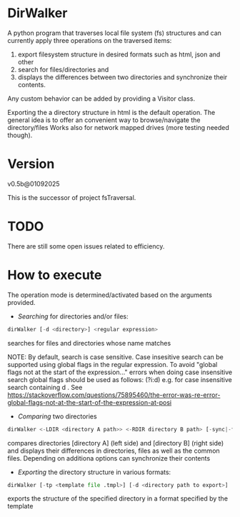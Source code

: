 
# DirWalker

A python program that traverses local file system (fs) structures and can currently apply three operations on the traversed items: 
1) export filesystem structure in desired formats such as html, json and other
2) search for files/directories and
3) displays the differences between two directories and synchronize their contents.

Any custom behavior can be added by providing a Visitor class.

Exporting the a directory structure in html is the default operation. The general idea is to offer an convenient way to browse/navigate the directory/files
Works also for network mapped drives (more testing needed though).

# Version

v0.5b@01092025

  This is the successor of project fsTraversal.

# TODO

There are still some open issues related to efficiency.


# How to execute
The operation mode is determined/activated based on the arguments provided. 
- *Searching* for directories and/or files:
  
```python
dirWalker [-d <directory>] <regular expression> 
```
searches for files and directories whose name matches <regular expression> 

NOTE: By default, search is case sensitive. Case insesitive search can be supported using global flags in the regular expression. To avoid "global flags not at the start of the expression..." errors when doing case insensitive search global flags should be used as follows: (?i:d) e.g. for case insensitive search containing d .
See https://stackoverflow.com/questions/75895460/the-error-was-re-error-global-flags-not-at-the-start-of-the-expression-at-posi


- *Comparing* two directories
  
```python
dirWalker <-LDIR <directory A path>> <-RDIR directory B path> [-sync|-fl|-fr]
```
compares directories [directory A] (left side) and [directory B] (right side) and displays their differences in directories, files as well as the common files. Depending on additiona options can synchronize their contents

- *Exporting* the directory structure in various formats:
 
```python
dirWalker [-tp <template file .tmpl>] [-d <directory path to export>]
```

exports the structure of the specified directory in a format specified by the template <template file>. Sample template files (.tmpl) are provided in the templates directory. 

All operation modes can be modified with arguments which are shown below.

## Supported export formats

dirWalker supports templates that allows to format the export in any way desired. When exporting, two settings should not be explicitly set which should be set according the the desired format:

```-RE``` option to specify how to display empty directories

```-tis``` option to specify the separator between exported items (e.g. empty spacebar for html, , (comma) for json etc)



# Supported arguments

Supported arguments:

## applicable to all operations

```-d [directory]``` : directory to start traversing and apply operation(s)

```-NR```  : non recursive. Won't go into subdirectories

```-mxl [integer]``` : largest level to delve into. Defaults to -1 which means traverse all levels.

```-mxt [duration]``` : how long to execute the operation/traversal. Places a time constraint on traversal. duration is the amount of time in seconds. After [duration] of seconds, an exception is raised and traversal of directories is stopped. Thw walked directories up to that point is shown. Defaults to -1 which means no time constraint. Useful when walking into large/deep directory structures.

```-fip [regular expression]``` : file inclusion regular expression. Regular expression that the file names must match. Only those file names are processed whose names matches this pattern. Defaults to '' which means any file name.

-```fxp [regular expression]``` : file exclusion regular expression. Regular expression that the file names must NOT match. Only those file names are processed whose name does NOT MATCH this pattern. Defaults to '' which means no exclusion constraint on file name. (this option for convenience)

-```-dip [regular expression]``` : directury inclusion regular expression. Regular expression that the DIRECTORY names must match. Only those directory names are processed whose names matches this pattern. Defaults to '' which means any directory name.

-```-dxp [regular expression]``` : directory exclusion regular expression. Regular expression that the DIRECTORY names must NOT match. Only those DIRECTORY names are processed whose name does NOT MATCH this pattern. Defaults to '' which means no exclusion constraint on DIRECTORY names. (this option for convenience)

```-fsz [file size]``` : exact size of file to match (currectly in bytes). Defaults to -1 meaning any file size.

```-mns [file size]``` : minimum file size to match. Matches files with a file size of >= [file_size]. Defaults to -1 meaning any file size.

```-mxs [file size]``` : maximum file size to match. Matches files with a file size of < [file_size]. Defaults to -1 meaning any file size.

```-nf [number of files]``` : number of FILES to process. Walking stops after that number of files have been processed. Defaults to -1 meaning no constraint on number of files.


```-nd [number of directories]``` : number of DIRECTORIES to process. Walking stops after that number of directories have been processed. Defaults to -1 meaning no constraint on number of directories.

```-cdo [relation]``` : the relation to apply on the creation date. Can take the following values: > meaning that the file's creation date should be AFTER the date specified in the cd option, < meaning that the file's creation date should be BEFORE the date specified in the cd option and == meaning that the file's creation date should be exactly equal to the value specified in cd.  Defaults to == .


```-cd [date]``` : creation date. The creation date value in the form of day/month/year with which the creation date is compared to. Defaults to '' meaning no creation date constraint. Creation date constraint applies to files only.


```-lmdo [relation]``` : the relation to apply on the last modification date. Can take the following values: > meaning that the file's last modification date should be AFTER the date specified in the lmd option, < meaning that the file's last modified date should be BEFORE the date specified in the lmd option and == meaning that the file's last modified date should be exactly equal to the value specified in lmd.  Defaults to == .

```-lmd [date]``` : last modification date. The last modification date value in the form of day/month/year with which the file last modification date is compared to. Defaults to '' meaning no last modification date constraint. Last modification date constraint applies to files only.

## Search related

```-P``` : show progress. If present, a window is displayed showing the current progress of the search process.

```-NF``` : no files. Don't search for files.

```-ND``` : no directories. Don't search for directories.

```-I``` : interactive mode. If specified, enters interactive search mode where a trivial interface is shown that allows entering search terms and conduct searches.


## Comparison related

```-LDIR``` : left side directory. During the comparison of two directories one is considered the left side and the other the right side.

```-RDIR``` : right side directory. 

```-sync``` : full synchronization. Synchronizes the directories which after this process will have exactly the same directory and files.

```-fl``` : from left directory side. Add to the directory of the right side the directories and files that are only in the left side. 

```-fr``` : from right directory side. Add to the directory of the left side the directories that are only in the right side. 


## Export related

```-tp [template file]``` : The template file to use for export.

```-tis [string]``` : The character or string to use as separator for the exported and formatted items. Defaults to ''

```-o [filename]``` : The name of the file to save the exported directory traversal


```-s [css files]``` : The list of css files to use for html exports. Can specify more than one css file. In this case, the css files have to be separated by commas (,)


```-i [text]``` : Text to use for introduction. If text is a file, the contents of that file is used as the introduction. Used during export.

```-tl [title]``` : The title of the html page. Defaults to ''.

```-RE``` : Replace empty subdirectories when exporting. Defaults to False

```-E``` : encode URLs. 




# Templates

When exporting directory structures, a templating mechanism is used to properly format the exported directories and files. A template specifies the placeholders using pseudovariables that will be replaced with specific values during export. 

The templating mechanism features the following:

- a template to format each seen directory
- a template to format each seen file
- a template to format the page containing the exported file system objects (file or directory)
- a set of pseudovariables to reference specific information of the encountered objects. Pseudovariables are used in templates

Templates are stored in template files (have the extension .tmpl). Template files are structured and contain the templates for each of the mentioned object types above (templates for directories/files/page). Separators define the template sections inside the template files:
<! ---directorytemplate--- > <! ---filetemplate--- > <! ---pagetemplate--- >

Some example template files, that export the traversed directories in html and json, can be found in folder templates/


## Pseudovariables

Pseudovariables are used to reference specific information of objects inside templates. Pseudovariables are replaced by specific information of objects. These objects include directories, files, exported file, export settings, css files and some other such as title, introduction etc.  

### Directory pseudovariables

For directories, the following pseudovariables are supported:

```${DIRNAME}``` : the name of the directory. 

```${PATH}```: the fullpath of the directory

```${RLVLCOLOR}```: a random color from a pallette. Changes for each directory in each level

```${OPESTATE}``` : In the export, should this directory appear collapsed or not (i.e. showing all its contents)

```${PARENTPATH}``` : Full path of parent

```${LEVELTABS}``` : Number of consecutive tab (\t) characters. Number equals the level of the directory.

```${LEVELNSBP}``` : Number of consecutive tab &NBSP (no break space) characters (used in html documents). Number equals the level of the directory.


```${LNDIRS}``` : number of directories in current (local) directory level only (does not include directories in deeper levels)

```${LNFILES}``` : number of files in current (local) directory level only (does not include files in deeper levels)

```${NFILES}``` : Total number of files from that level and downwards (recursive)

```${NDIRS}``` : Total number of directories from that level and downwards (recursive)



```${SUBDIRECTORY}``` : the formatted traversal content of the directory (recursive or not depending on the settings)


### File pseudovariables

For files, the following pseudovariables are supported:


```${FILENAME}``` : name of file

```${PARENTPATH}``` : path to directory containing current directory or file


```${FILEEXTENSION}``` : extention of file

```${FILELINK}``` : URL to file

```${FILESIZE}``` : size of file

```${FILELASTMODIFIED}``` : last modified date of file

```${LEVEL}``` : level at which directory or file is located

```${INITIALDIRECTORY}``` : the root directory where the traversal started

```${TABLEOFDICTIONARIES}``` : List of directories only

```${RLVLCOLOR}``` : Random color calculated for each level




